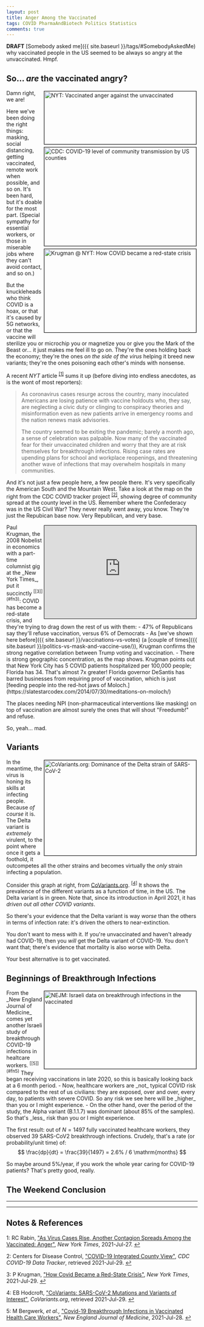 ```yaml
---
layout: post
title: Anger Among the Vaccinated
tags: COVID PharmaAndBiotech Politics Statistics
comments: true
---
```


**DRAFT** [Somebody asked me]({{ site.baseurl }}/tags/#SomebodyAskedMe) why vaccinated people in the
US seemed to be always so angry at the unvaccinated.   Hmpf.  


## So&hellip; _are_ the vaccinated angry?  

<img src="{{ site.baseurl }}/images/2021-07-29-anger-among-vaccinated-nyt1.jpg" width="400" height="139" alt="NYT: Vaccinated anger against the unvaccinated" title="NYT: Vaccinated anger against the unvaccinated" style="float: right; margin: 3px 3px 3px 3px; border: 1px solid #000000;">
<img src="{{ site.baseurl }}/images/2021-07-29-anger-among-vaccinated-cdc.jpg" width="400" height="259" alt="CDC: COVID-19 level of community transmission by US counties" title="CDC: COVID-19 level of community transmission by US counties" style="float: right; margin: 3px 3px 3px 3px; border: 1px solid #000000;">
<img src="{{ site.baseurl }}/images/2021-07-29-anger-among-vaccinated-nyt2.jpg" width="400" height="219" alt="Krugman @ NYT: How COVID became a red-state crisis" title="Krugman @ NYT: How COVID became a red-state crisis" style="float: right; margin: 3px 3px 3px 3px; border: 1px solid #000000;">
Damn right, we are!  

Here we've been doing the right things: masking, social distancing, getting vaccinated,
remote work when possible, and so on.  It's been hard, but it's doable for the most part.
(Special sympathy for essential workers, or those in miserable jobs where they can't avoid
contact, and so on.)  

But the knuckleheads who think COVID is a hoax, or that it's caused by 5G networks, or
that the vaccine will sterilize you or microchip you or magnetize you or give you the Mark
of the Beast or&hellip; it just makes me feel ill to go on.  They're the ones holding back
the economy; they're the ones _on the side of the virus_ helping it breed new variants;
they're the ones poisoning each other's minds with nonsense.  

A recent _NYT_ article <sup id="fn1a">[[1]](#fn1)</sup> sums it up (before diving into
endless anecdotes, as is the wont of most reporters):  

> As coronavirus cases resurge across the country, many inoculated Americans are losing
> patience with vaccine holdouts who, they say, are neglecting a civic duty or clinging to
> conspiracy theories and misinformation even as new patients arrive in emergency rooms
> and the nation renews mask advisories.  
>  
> The country seemed to be exiting the pandemic; barely a month ago, a sense of
> celebration was palpable. Now many of the vaccinated fear for their unvaccinated
> children and worry that they are at risk themselves for breakthrough infections. Rising
> case rates are upending plans for school and workplace reopenings, and threatening
> another wave of infections that may overwhelm hospitals in many communities.  

And it's not just a few people here, a few people there.  It's very specifically the
American South and the Mountain West.  Take a look at the map on the right from the CDC
COVID tracker project <sup id="fn2a">[[2]](#fn2)</sup>, showing degree of community spread
at the county level in the US.  Remember where the Confederacy was in the US Civil War?
They never really went away, you know.  They're just the Repubican base now.  Very
Republican, and very base.  

<iframe width="400" height="244" src="https://www.youtube.com/embed/6ZpaWOLjWx0" allow="accelerometer; encrypted-media; gyroscope; picture-in-picture" allowfullscreen style="float: right; margin: 3px 3px 3px 3px; border: 1px solid #000000;"></iframe>
Paul Krugman, the 2008 Nobelist in economics with a part-time columnist gig at the _New York
Times_, put it succinctly <sup id="fn3a">[[3]](#fn3)</sup>:  COVID has become a red-state
crisis, and they're trying to drag down the rest of us with them:  
- 47% of Republicans say they'll refuse vaccination, versus 6% of Democrats  
- As [we've shown here before]({{ site.baseurl }}/vaccinations-vs-votes) (a 
  [couple of times]({{ site.baseurl }}/politics-vs-mask-and-vaccine-use/)), Krugman
  confirms the strong negative correlation between Trump voting and vaccination.  
- There is strong geographic concentration, as the map shows.  Krugman points out that New
  York City has 5 COVID patients hospitalized per 100,000 people; Florida has 34.  That's
  almost 7x greater!  Florida governor DeSantis has barred businesses from requiring
  proof of vaccination, which is just 
  [feeding people into the red-hot jaws of Moloch.](https://slatestarcodex.com/2014/07/30/meditations-on-moloch/)  

The places needing NPI (non-pharmaceutical interventions like masking) on top of
vaccination are almost surely the ones that will shout "Freedumb!" and refuse.  

So, yeah&hellip; mad.  


## Variants  

<img src="{{ site.baseurl }}/images/2021-07-29-anger-among-vaccinated-covariants.jpg" width="400" height="250" alt="CoVariants.org: Dominance of the Delta strain of SARS-CoV-2" title="CoVariants.org: Dominance of the Delta strain of SARS-CoV-2" style="float: right; margin: 3px 3px 3px 3px; border: 1px solid #000000;">

In the meantime, the virus is honing its skills at infecting people.  Because _of course_
it is.  The Delta variant is _extremely_ virulent, to the point where once it gets a
foothold, it outcompetes all the other strains and becomes virtually the _only_ strain
infecting a population.  

Consider this graph at right, from [CoVariants.org](https://covariants.org).
<sup id="fn4a">[[4]](#fn4)</sup>  It shows the prevalence of the different variants as a
function of time, in the US.  The Delta variant is in green.  Note that, since its
introduction in April 2021, it has _driven out all other COVID variants_.  

So there's your evidence that the Delta variant is way _worse_ than the others in terms of
infection rate: it's driven the others to near-extinction.  

You don't want to mess with it.  If you're unvaccinated and haven't already had COVID-19,
then you _will_ get the Delta variant of COVID-19.  You don't want that; there's evidence
that mortality is also worse with Delta.  

Your best alternative is to get vaccinated.  


## Beginnings of Breakthrough Infections  

<img src="{{ site.baseurl }}/images/2021-07-29-anger-among-vaccinated-nejm.jpg" width="400" height="204" alt="NEJM: Israeli data on breakthrough infections in the vaccinated" title="NEJM: Israeli data on breakthrough infections in the vaccinated" style="float: right; margin: 3px 3px 3px 3px; border: 1px solid #000000;">
From the _New England Journal of Medicine_ comes yet another Israeli study of breakthrough COVID-19
infections in healtcare workers. <sup id="fn5a">[[5]](#fn5)</sup>  They began receiving
vaccinations in late 2020, so this is basically looking back at a 6 month period.  
- Now, healthcare workers are _not_ typical COVID risk compared to the rest of us civilians: they
  are exposed, over and over, every day, to patients with severe COVID.  So any risk we see
  here will be _higher_ than you or I might experience.  
- On the other hand, over the period of the study, the Alpha variant (B.1.1.7) was
  dominant (about 85% of the samples).  So that's _less_ risk than you or I might
  experience.  
  
The first result: out of $N = 1497$ fully vaccinated healthcare workers, they observed 39
SARS-CoV2 breakthrough infections.  Crudely, that's a rate (or probability/unit time) of:  
$$
\frac{dp}{dt} = \frac{39}{1497} = 2.6% / 6 \mathrm{months}
$$

So maybe around 5%/year, if you work the whole year caring for COVID-19 patients?  That's
pretty good, really.  




## The Weekend Conclusion  

***  

---

## Notes &amp; References  

<!--
<sup id="fn1a">[[1]](#fn1)</sup>
<a id="fn1">1</a>: [↩](#fn1a)  
-->

<a id="fn1">1</a>: RC Rabin, ["As Virus Cases Rise, Another Contagion Spreads Among the Vaccinated: Anger"](https://www.nytimes.com/2021/07/27/health/coronavirus-vaccination-hesitancy-delta.html), _New York Times_, 2021-Jul-27. [↩](#fn1a)  

<a id="fn2">2</a>: Centers for Disease Control, ["COVID-19 Integrated County View"](https://covid.cdc.gov/covid-data-tracker/#county-view), _CDC COVID-19 Data Tracker_, retrieved 2021-Jul-29. [↩](#fn2a)  

<a id="fn3">3</a>: P Krugman, ["How Covid Became a Red-State Crisis"](https://www.nytimes.com/2021/07/29/opinion/covid-vaccinations-republicans.html), _New York Times_, 2021-Jul-29. [↩](#fn3a)  

<a id="fn4">4</a>: EB Hodcroft, ["CoVariants: SARS-CoV-2 Mutations and Variants of Interest"](https://covariants.org/), _CoVariants.org_, retrieved 2021-Jul-29. [↩](#fn4a)  

<a id="fn5">5</a>: M Bergwerk, _et al.,_ ["Covid-19 Breakthrough Infections in Vaccinated Health Care Workers"](https://www.nejm.org/doi/full/10.1056/NEJMoa2109072), _New England Journal of Medicine_, 2021-Jul-28. [↩](#fn5a)  
